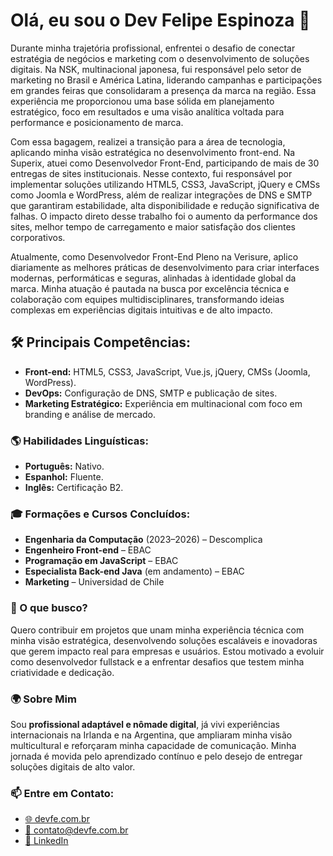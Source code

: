 <h1>
    Olá, eu sou o Dev Felipe Espinoza 👋
</h1>

<p>
    Durante minha trajetória profissional, enfrentei o desafio de conectar estratégia de negócios e marketing com o desenvolvimento de soluções digitais. Na NSK, multinacional japonesa, fui responsável pelo setor de marketing no Brasil e América Latina, liderando campanhas e participações em grandes feiras que consolidaram a presença da marca na região. Essa experiência me proporcionou uma base sólida em planejamento estratégico, foco em resultados e uma visão analítica voltada para performance e posicionamento de marca. 
</p>

<p>
    Com essa bagagem, realizei a transição para a área de tecnologia, aplicando minha visão estratégica no desenvolvimento front-end. Na Superix, atuei como Desenvolvedor Front-End, participando de mais de 30 entregas de sites institucionais. Nesse contexto, fui responsável por implementar soluções utilizando HTML5, CSS3, JavaScript, jQuery e CMSs como Joomla e WordPress, além de realizar integrações de DNS e SMTP que garantiram estabilidade, alta disponibilidade e redução significativa de falhas. O impacto direto desse trabalho foi o aumento da performance dos sites, melhor tempo de carregamento e maior satisfação dos clientes corporativos.
</p>
<p>
    Atualmente, como Desenvolvedor Front-End Pleno na Verisure, aplico diariamente as melhores práticas de desenvolvimento para criar interfaces modernas, performáticas e seguras, alinhadas à identidade global da marca. Minha atuação é pautada na busca por excelência técnica e colaboração com equipes multidisciplinares, transformando ideias complexas em experiências digitais intuitivas e de alto impacto.
</p>

<h2>🛠️ Principais Competências:</h2>
<ul>
    <li><strong>Front-end:</strong> HTML5, CSS3, JavaScript, Vue.js, jQuery, CMSs (Joomla, WordPress).</li>
    <li><strong>DevOps:</strong> Configuração de DNS, SMTP e publicação de sites.</li>
    <li><strong>Marketing Estratégico:</strong> Experiência em multinacional com foco em branding e análise de mercado.</li>
</ul>

<h3>🌎 Habilidades Linguísticas:</h3>
<ul>
    <li><strong>Português:</strong> Nativo.</li>
    <li><strong>Espanhol:</strong> Fluente.</li>
    <li><strong>Inglês:</strong> Certificação B2.</li>
</ul>

<h3>🎓 Formações e Cursos Concluídos:</h3>
<ul>
    <li><strong>Engenharia da Computação</strong> (2023–2026) – Descomplica</li>
    <li><strong>Engenheiro Front-end</strong> – EBAC</li>
    <li><strong>Programação em JavaScript</strong> – EBAC</li>
    <li><strong>Especialista Back-end Java</strong> (em andamento) – EBAC</li>
    <li><strong>Marketing</strong> – Universidad de Chile</li>
</ul>

<h3>🚀 O que busco?</h3>
<p>
    Quero contribuir em projetos que unam minha experiência técnica com minha visão estratégica, desenvolvendo soluções escaláveis e inovadoras que gerem impacto real para empresas e usuários. Estou motivado a evoluir como desenvolvedor fullstack e a enfrentar desafios que testem minha criatividade e dedicação.
</p>

<h3>🌍 Sobre Mim</h3>
<p>
    Sou <strong>profissional adaptável e nômade digital</strong>, já vivi experiências internacionais na Irlanda e na Argentina, que ampliaram minha visão multicultural e reforçaram minha capacidade de comunicação. Minha jornada é movida pelo aprendizado contínuo e pelo desejo de entregar soluções digitais de alto valor.
</p>

<h3>📫 Entre em Contato:</h3>
<ul>
    <li>
        <a href="https://www.devfe.com.br" target="_blank" rel="noopener noreferrer">
            🌐 devfe.com.br
        </a>
    </li>
    <li>
        <a href="mailto:contato@devfe.com.br?subject=CONTATO%20VIA%20GITHUB" target="_blank" rel="noopener noreferrer">
            📧 contato@devfe.com.br
        </a>
    </li>
    <li>
        <a href="https://www.linkedin.com/in/fde95" target="_blank" rel="noopener noreferrer">
            💼 LinkedIn
        </a>
    </li>
</ul>
